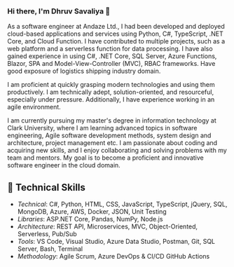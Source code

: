 ### Hi there, I'm Dhruv Savaliya 👋

As a software engineer at Andaze Ltd., I had been developed and deployed cloud-based applications and services using Python, C#, TypeScript, .NET Core, and Cloud Function. I have contributed to multiple projects, such as a web platform and a serverless function for data processing. I have also gained experience in using C#, .NET Core, SQL Server, Azure Functions, Blazor, SPA and Model-View-Controller (MVC), RBAC frameworks. Have good exposure of logistics shipping industry domain. 

I am proficient at quickly grasping modern technologies and using them productively. I am technically adept, solution-oriented, and resourceful, especially under pressure. Additionally, I have experience working in an agile environment.

I am currently pursuing my master's degree in information technology at Clark University, where I am learning advanced topics in software engineering, Agile software development methods, system design and architecture, project management etc. I am passionate about coding and acquiring new skills, and I enjoy collaborating and solving problems with my team and mentors. My goal is to become a proficient and innovative software engineer in the cloud domain.

## 🌱 Technical Skills
* *Technical*: C#, Python, HTML, CSS, JavaScript, TypeScript, jQuery, SQL, MongoDB, Azure, AWS, Docker, JSON, Unit Testing
* *Libraries*: ASP.NET Core, Pandas, NumPy, Node.js
* *Architecture*: REST API, Microservices, MVC, Object-Oriented, Serverless, Pub/Sub
* *Tools*: VS Code, Visual Studio, Azure Data Studio, Postman, Git, SQL Server, Bash, Terminal
* *Methodology*: Agile Scrum, Azure DevOps & CI/CD GitHub Actions






<!--
**DhruvSavaliya94/DhruvSavaliya94** is a ✨ _special_ ✨ repository because its `README.md` (this file) appears on your GitHub profile.

Here are some ideas to get you started:

- 🔭 I’m currently working on ...
- 🌱 I’m currently learning ...
- 👯 I’m looking to collaborate on ...
- 🤔 I’m looking for help with ...
- 💬 Ask me about ...
- 📫 How to reach me: ...
- 😄 Pronouns: ...
- ⚡ Fun fact: ...
-->
